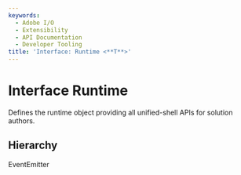 ```yaml
---
keywords:
  - Adobe I/O
  - Extensibility
  - API Documentation
  - Developer Tooling
title: 'Interface: Runtime <**T**>'
---
```


# Interface Runtime 

Defines the runtime object providing all unified-shell APIs for solution authors.

## Hierarchy

EventEmitter